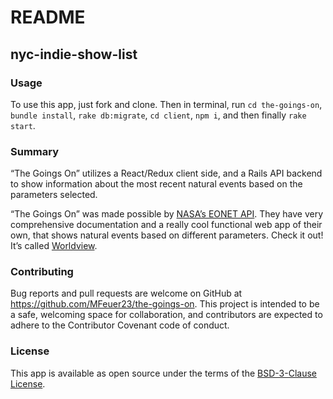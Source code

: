 # README

## nyc-indie-show-list

### Usage
To use this app, just fork and clone. Then in terminal, run `cd the-goings-on`, `bundle install`, `rake db:migrate`, `cd client`, `npm i`, and then finally `rake start`.

### Summary
“The Goings On” utilizes a React/Redux client side, and a Rails API backend to show information about the most recent natural events based on the parameters selected.

“The Goings On” was made possible by [NASA’s EONET API](https://eonet.sci.gsfc.nasa.gov/docs/v2.1). They have very comprehensive documentation and a really cool functional web app of their own, that shows natural events based on different parameters. Check it out! It’s called [Worldview](https://worldview.earthdata.nasa.gov/).

### Contributing
Bug reports and pull requests are welcome on GitHub at https://github.com/MFeuer23/the-goings-on. This project is intended to be a safe, welcoming space for collaboration, and contributors are expected to adhere to the Contributor Covenant code of conduct.

### License
This app is available as open source under the terms of the [BSD-3-Clause License](https://opensource.org/licenses/BSD-3-Clause).
